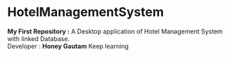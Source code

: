 # HotelManagementSystem
<b>My First Repository :</b> A Desktop application of Hotel Management System with linked Database.<br>
Developer : <b>Honey Gautam</b>
Keep learning